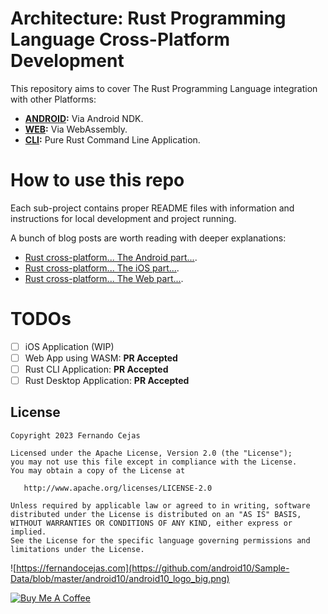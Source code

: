 # Architecture: Rust Programming Language Cross-Platform Development

This repository aims to cover The Rust Programming Language integration with other Platforms:

 - **[ANDROID](android-sample/):** Via Android NDK.
 - **[WEB](web-sample/):** Via WebAssembly.
 - **[CLI](cli-sample/):** Pure Rust Command Line Application.

# How to use this repo

Each sub-project contains proper README files with information and instructions for local development and project running.  

A bunch of blog posts are worth reading with deeper explanations:

 - [Rust cross-platform... The Android part...](https://fernandocejas.com/blog/engineering/2023-07-27-rust-cross-platform-android/).
 - [Rust cross-platform... The iOS part...]().
 - [Rust cross-platform... The Web part...]().

# TODOs

 - [ ] iOS Application (WIP)
 - [ ] Web App using WASM: **PR Accepted**
 - [ ] Rust CLI Application: **PR Accepted**
 - [ ] Rust Desktop Application: **PR Accepted**

## License

    Copyright 2023 Fernando Cejas

    Licensed under the Apache License, Version 2.0 (the "License");
    you may not use this file except in compliance with the License.
    You may obtain a copy of the License at

       http://www.apache.org/licenses/LICENSE-2.0

    Unless required by applicable law or agreed to in writing, software
    distributed under the License is distributed on an "AS IS" BASIS,
    WITHOUT WARRANTIES OR CONDITIONS OF ANY KIND, either express or implied.
    See the License for the specific language governing permissions and
    limitations under the License.


![https://fernandocejas.com](https://github.com/android10/Sample-Data/blob/master/android10/android10_logo_big.png)

<a href="https://www.buymeacoffee.com/android10" target="_blank"><img src="https://www.buymeacoffee.com/assets/img/custom_images/orange_img.png" alt="Buy Me A Coffee" style="height: auto !important;width: auto !important;" ></a>
